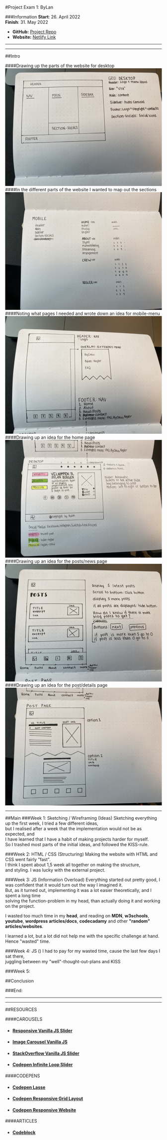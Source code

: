 #Project Exam 1: ByLan


###Information
**Start**: 26. April 2022 <br>
**Finish**: 31. May 2022
* **GitHub:** [Project Repo](https://github.com/siljeangelvik/bylan-exam) <br>
* **Website:** [Netlify Link](https://exam1-bylan.netlify.app/index.html)

--- 
--- 

##Intro

####Drawing up the parts of the website for desktop
![alt=drawing](img/wireframe-desktop-grid.jpg)
####In the different parts of the website I wanted to map out the sections
![alt=drawing](img/wireframe-sections.jpg)
####Noting what pages I needed and wrote down an idea for mobile-menu
![alt=drawing](img/wireframe-pages.jpg)
####Drawing up an idea for the home page
![alt=drawing](img/wireframe-home-page.jpg)
####Drawing up an idea for the posts/news page
![alt=drawing](img/wireframe-posts.jpg)
####Drawing up an idea for the post/details page
![alt=drawing](img/wireframe-post.jpg)

---

##Main
###Week 1: Sketching / Wireframing (Ideas)
Sketching everything up the first week, I tried a few different ideas, <br>
but I realised after a week that the implementation would not be as expected, and <br>
I have learned that I have a habit of making projects harder for myself. <br>
So I trashed most parts of the initial ideas, and followed the KISS-rule. <br>

###Week 2: HTML / CSS (Structuring)
Making the website with HTML and CSS went fairly "fast". <br>
I think I spent about 1,5 week all together on making the structure, <br>
and styling. I was lucky with the external project. <br>

###Week 3: JS (Information Overload)
Everything started out pretty good, I was confident that it would turn out the way I imagined it. <br>
But, as it turned out, implementing it was a lot easier theoretically, and I spent a long time <br>
solving the function-problem in my head, than actually doing it and working on the project. <br>

I wasted too much time in my **head**, and reading on **MDN**, **w3schools**, <br>
**youtube**, **wordpress articles/docs**, **codecadamy** and other **"random" articles/websites**.

I learned a lot, but a lot did not help me with the specific challenge at hand. <br>
Hence "wasted" time.

###Week 4: JS ()
I had to pay for my wasted time, cause the last few days I sat there, <br>
juggling between my "well"-thought-out-plans and KISS <br>


###Week 5: 


##Conclusion

###End:

--- 
--- 

##RESOURCES

####CAROUSELS <br>
* #### [Responsive Vanilla JS Slider](https://codepen.io/ryanpkoenig/pen/qBrorrN)
* #### [Image Carousel Vanilla JS](https://blog.logrocket.com/build-image-carousel-from-scratch-vanilla-javascript/)
* #### [StackOverflow Vanilla JS Slider](https://stackoverflow.com/questions/46960391/vanilla-javascript-slider-not-working)
* #### [Codepen Infinite Loop Slider](https://codepen.io/abcretrograde/pen/povVxVq?editors=0010)


####CODEPENS
* #### [Codepen Lasse](https://codepen.io/xiaolasse/pen/yLgdLvm?editors=1011)
* #### [Codepen Responsive Grid Layout](https://codepen.io/DuskoStamenic/pen/qBVwyrY?editors=1100)
* #### [Codepen Responsive Website](https://codepen.io/codingtuting/pen/VwZBzxw)


####ARTICLES
* #### [Codeblock](https://www.demo2s.com/javascript/javascript-promise-composing-promises-and-non-promise-values.html)
